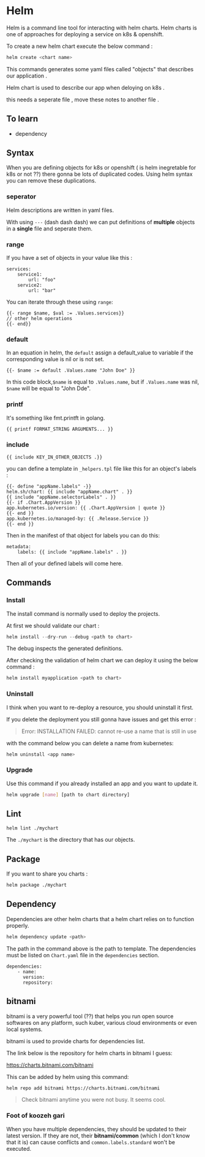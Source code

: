 # Helm

Helm is a command line tool for interacting with helm charts. Helm charts is one of approaches for deploying a service on k8s & openshift.

To create a new helm chart execute the below command :
```bash
helm create <chart name>
```

This commands generates some yaml files called "objects" that describes our application .

Helm chart is used to describe our app when deloying on k8s .


this needs a seperate file , move these notes to another file . 

## To learn
* dependency

## Syntax 

When you are defining objects for k8s or openshift ( is helm inegretable for k8s or not ??) there gonna be lots of duplicated codes. Using helm syntax you can remove these duplications. 

### seperator 

Helm descriptions are written in yaml files. 

With using `---` (dash dash dash) we can put definitions of **multiple** objects in a **single** file and seperate them. 

### range
If you have a set of objects in your value like this :
```
services:
    service1:
        url: "foo"
    service2: 
        url: "bar"
```

You can iterate through these using `range`:

```
{{- range $name, $val := .Values.services}}
// other helm operations 
{{- end}}
```

### default 

In an equation in helm, the `default` assign a default_value to variable if the corresponding value is nil or is not set. 

```
{{- $name := default .Values.name "John Doe" }}
```

In this code block,`$name` is equal to `.Values.name`, but if `.Values.name` was nil, `$name` will be equal to "John Dde".

### printf
It's something like fmt.printft in golang. 

```
{{ printf FORMAT_STRING ARGUMENTS... }}
```

### include 

```
{{ include KEY_IN_OTHER_OBJECTS .}}
```

you can define a template in `_helpers.tpl` file like this for an object's labels : 
```helm
{{- define "appName.labels" -}}
helm.sh/chart: {{ include "appName.chart" . }}
{{ include "appName.selectorLabels" . }}
{{- if .Chart.AppVersion }}
app.kubernetes.io/version: {{ .Chart.AppVersion | quote }}
{{- end }}
app.kubernetes.io/managed-by: {{ .Release.Service }}
{{- end }}
```

Then in the manifest of that object for labels you can do this: 
```
metadata: 
    labels: {{ include "appName.labels" . }}
```

Then all of your defined labels will come here. 

## Commands

### Install
The install command is normally used to deploy the projects.

At first we should validate our chart : 
```go
helm install --dry-run --debug <path to chart>
```
The debug inspects the generated definitions.

After checking the validation of helm chart we can deploy it using the below command : 
```go
helm install myapplication <path to chart>
```

### Uninstall 

I think when you want to re-deploy a resource, you should uninstall it first. 

If you delete the deployment you still gonna have issues and get this error : 

> Error: INSTALLATION FAILED: cannot re-use a name that is still in use

with the command below you can delete a name from kubernetes:
```bash
helm uninstall <app name>
```

### Upgrade

Use this command if you already installed an app and you want to update it.

```bash
helm upgrade [name] [path to chart directory]
```

## Lint
```bash
helm lint ./mychart
```
The `./mychart` is the directory that has our objects.

## Package 
If you want to share you charts : 
```bash
helm package ./mychart
```

## Dependency

Dependencies are other helm charts that a helm chart relies on to function properly. 
```bash
helm dependency update <path>
```

The path in the command above is the path to template. The dependencies must be listed on `Chart.yaml` file in the `dependencies` section. 

```
dependencies:
    - name:
      version:
      repository:
```

## bitnami 

bitnami is a very powerful tool (??) that helps you run open source softwares on any platform, such kuber, various cloud environments or even local systems. 

bitnami is used to provide charts for dependencies list. 

The link below is the repository for helm charts in bitnami I guess:

https://charts.bitnami.com/bitnami

This can be added by helm using this command:
```bash
helm repo add bitnami https://charts.bitnami.com/bitnami
```

> Check bitnami anytime you were not busy. It seems cool. 

### Foot of koozeh gari

When you have multiple dependencies, they should be updated to their latest version. If they are not, their **bitnami/common** (which I don't know that it is) can cause conflicts and `common.labels.standard` won't be executed.  